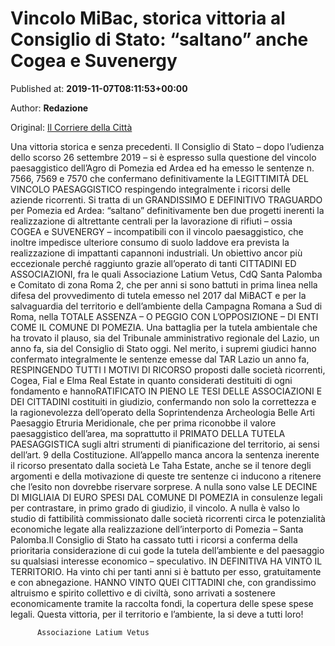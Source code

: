 
# Vincolo MiBac, storica vittoria al Consiglio di Stato: “saltano” anche Cogea e Suvenergy

Published at: **2019-11-07T08:11:53+00:00**

Author: **Redazione**

Original: [Il Corriere della Città](https://www.ilcorrieredellacitta.com/ambiente/vincolo-mibac-storica-vittoria-al-consiglio-di-stato-saltano-anche-cogea-e-suvenergy.html)

Una vittoria storica e senza precedenti. Il Consiglio di Stato – dopo l’udienza dello scorso 26 settembre 2019 – si è espresso sulla questione del vincolo paesaggistico dell’Agro di Pomezia ed Ardea ed ha emesso le sentenze n. 7566, 7569 e 7570 che confermano definitivamente la LEGITTIMITÀ DEL VINCOLO PAESAGGISTICO respingendo integralmente i ricorsi delle aziende ricorrenti.
Si tratta di un GRANDISSIMO E DEFINITIVO TRAGUARDO per Pomezia ed Ardea: “saltano” definitivamente ben due progetti inerenti la realizzazione di altrettante centrali per la lavorazione di rifiuti – ossia COGEA e SUVENERGY – incompatibili con il vincolo paesaggistico, che inoltre impedisce ulteriore consumo di suolo laddove era prevista la realizzazione di impattanti capannoni industriali.
Un obiettivo ancor più eccezionale perché raggiunto grazie all’operato di tanti CITTADINI ED ASSOCIAZIONI, fra le quali Associazione Latium Vetus, CdQ Santa Palomba e Comitato di zona Roma 2, che per anni si sono battuti in prima linea nella difesa del provvedimento di tutela emesso nel 2017 dal MiBACT e per la salvaguardia del territorio e dell’ambiente della Campagna Romana a Sud di Roma, nella TOTALE ASSENZA – O PEGGIO CON L’OPPOSIZIONE – DI ENTI COME IL COMUNE DI POMEZIA.
Una battaglia per la tutela ambientale che ha trovato il plauso, sia del Tribunale amministrativo regionale del Lazio, un anno fa, sia del Consiglio di Stato oggi. Nel merito, i supremi giudici hanno confermato integralmente le sentenze emesse dal TAR Lazio un anno fa, RESPINGENDO TUTTI I MOTIVI DI RICORSO proposti dalle società ricorrenti, Cogea, Fial e Elma Real Estate in quanto considerati destituiti di ogni fondamento e hannoRATIFICATO IN PIENO LE TESI DELLE ASSOCIAZIONI E DEI CITTADINI costituiti in giudizio, confermando non solo la correttezza e la ragionevolezza dell’operato della Soprintendenza Archeologia Belle Arti Paesaggio Etruria Meridionale, che per prima riconobbe il valore paesaggistico dell’area, ma soprattutto il PRIMATO DELLA TUTELA PAESAGGISTICA sugli altri strumenti di pianificazione del territorio, ai sensi dell’art. 9 della Costituzione.
All’appello manca ancora la sentenza inerente il ricorso presentato dalla società Le Taha Estate, anche se il tenore degli argomenti e della motivazione di queste tre sentenze ci inducono a ritenere che l’esito non dovrebbe riservare sorprese. A nulla sono valse LE DECINE DI MIGLIAIA DI EURO SPESI DAL COMUNE DI POMEZIA in consulenze legali per contrastare, in primo grado di giudizio, il vincolo. A nulla è valso lo studio di fattibilità commissionato dalle società ricorrenti circa le potenzialità economiche legate alla realizzazione dell’interporto di Pomezia – Santa Palomba.Il Consiglio di Stato ha cassato tutti i ricorsi a conferma della prioritaria considerazione di cui gode la tutela dell’ambiente e del paesaggio su qualsiasi interesse economico – speculativo.
IN DEFINITIVA HA VINTO IL TERRITORIO. Ha vinto chi per tanti anni si è battuto per esso, gratuitamente e con abnegazione. HANNO VINTO QUEI CITTADINI che, con grandissimo altruismo e spirito collettivo e di civiltà, sono arrivati a sostenere economicamente tramite la raccolta fondi, la copertura delle spese spese legali. Questa vittoria, per il territorio e l’ambiente, la si deve a tutti loro!

        
          Associazione Latium Vetus
        
      
